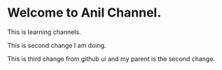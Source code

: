 # Welcome to Anil Channel.

This is learning channels.

This is second change I am doing.

This is third change from github ui and my parent is the second change.
